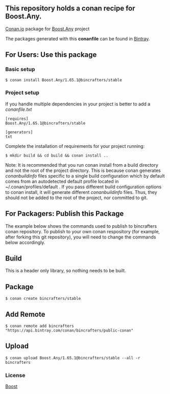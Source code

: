 ## This repository holds a conan recipe for Boost.Any.

[Conan.io](https://conan.io) package for [Boost.Any](https://github.com/Boostorg/Any) project

The packages generated with this **conanfile** can be found in [Bintray](https://bintray.com/bincrafters/public-conan/Boost.Any%3Abincrafters).

## For Users: Use this package

### Basic setup

    $ conan install Boost.Any/1.65.1@bincrafters/stable

### Project setup

If you handle multiple dependencies in your project is better to add a *conanfile.txt*

    [requires]
    Boost.Any/1.65.1@bincrafters/stable

    [generators]
    txt

Complete the installation of requirements for your project running:

    $ mkdir build && cd build && conan install ..
	
Note: It is recommended that you run conan install from a build directory and not the root of the project directory.  This is because conan generates *conanbuildinfo* files specific to a single build configuration which by default comes from an autodetected default profile located in ~/.conan/profiles/default .  If you pass different build configuration options to conan install, it will generate different *conanbuildinfo* files.  Thus, they should not be added to the root of the project, nor committed to git. 

## For Packagers: Publish this Package

The example below shows the commands used to publish to bincrafters conan repository. To publish to your own conan respository (for example, after forking this git repository), you will need to change the commands below accordingly. 

## Build  

This is a header only library, so nothing needs to be built.

## Package 

    $ conan create bincrafters/stable
	
## Add Remote

	$ conan remote add bincrafters "https://api.bintray.com/conan/bincrafters/public-conan"

## Upload

    $ conan upload Boost.Any/1.65.1@bincrafters/stable --all -r bincrafters

### License
[Boost](www.boost.org/LICENSE_1_0.txt)
